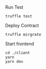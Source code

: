 Run Test
```
truffle test
```
Deploy Contract
```
truffle mirgrate
```

Start frontend
```
cd ./client
yarn
yarn dev
```